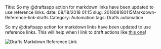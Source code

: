 Title: So my @draftsapp action for markdown links have been updated to use reference links. 
date: 08/18/2018 01:15
slug: 201808180115Markdown-Reference-link-drafts
Category: Automation
tags: Drafts automation

So my @draftsapp action for markdown links have been updated to use reference links. This will help when I link to draft actions like [this one](https://actions.getdrafts.com/a/1Nt)! 

![Drafts Markdown Reference Link](https://s3-us-west-2.amazonaws.com/kjaymiller/images/BD20A175-580B-47C5-BFEB-7D7F24BF47BB.gif)

